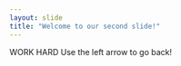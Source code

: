 ```yaml
---
layout: slide
title: "Welcome to our second slide!"
---
```

WORK HARD
Use the left arrow to go back!
